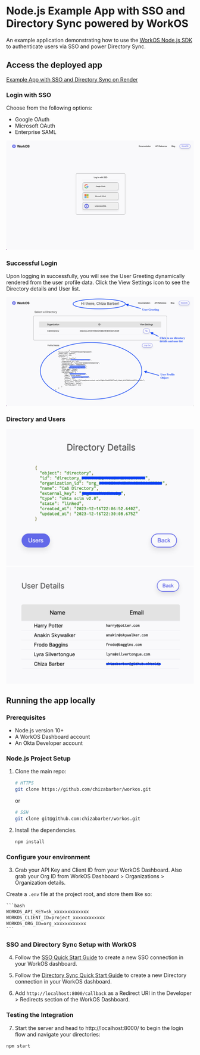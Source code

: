 # Node.js Example App with SSO and Directory Sync powered by WorkOS

An example application demonstrating how to use the [WorkOS Node.js SDK](https://github.com/workos/workos-node) to authenticate users via SSO and power Directory Sync.

## Access the deployed app

[Example App with SSO and Directory Sync on Render](https://workos.onrender.com)

### Login with SSO

Choose from the following options:
- Google OAuth
- Microsoft OAuth
- Enterprise SAML

![WorkOS Login](./public/images/screenshots/workos-login.png)

### Successful Login

Upon logging in successfully, you will see the User Greeting dynamically rendered from the user profile data. Click the View Settings icon to see the Directory details and User list.

![Successful Login](./public/images/screenshots/successful-login.png)

### Directory and Users

![Directory Details](./public/images/screenshots/directory-details.png)
![Users List](./public/images/screenshots/users-list.png)

## Running the app locally

### Prerequisites

- Node.js version 10+
- A WorkOS Dashboard account
- An Okta Developer account

### Node.js Project Setup

1. Clone the main repo:

    ```bash
    # HTTPS
    git clone https://github.com/chizabarber/workos.git
    ```

    or

    ```bash
    # SSH
    git clone git@github.com:chizabarber/workos.git
    ```

2. Install the dependencies.
    ```bash
    npm install
    ```
  
### Configure your environment

3. Grab your API Key and Client ID from your WorkOS Dashboard. Also grab your Org ID from WorkOS Dashboard > Organizations > Organization details. 

Create a `.env` file at the project root, and store them like so:

    ```bash
    WORKOS_API_KEY=sk_xxxxxxxxxxxxx
    WORKOS_CLIENT_ID=project_xxxxxxxxxxxx
    WORKOS_ORG_ID=org_xxxxxxxxxxxx
    ```

### SSO and Directory Sync Setup with WorkOS

4. Follow the [SSO Quick Start Guide](https://workos.com/docs/sso/guide/introduction) to create a new SSO connection in your WorkOS dashboard.

5. Follow the [Directory Sync Quick Start Guide](https://workos.com/docs/directory-sync/quick-start/1-create-a-new-directory-connection) to create a new Directory connection in your WorkOS dashboard.

6. Add `http://localhost:8000/callback` as a Redirect URI in the Developer > Redirects section of the WorkOS Dashboard.

### Testing the Integration

7. Start the server and head to http://localhost:8000/ to begin the login flow and navigate your directories:

```sh
npm start
```